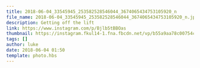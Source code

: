 ```yaml
---
title: 2018-06-04_33545945_253582528546044_3674065434753105920_n
file_name: 2018-06-04_33545945_253582528546044_3674065434753105920_n.jpg
description: Getting off the lift
link: https://www.instagram.com/p/Bjlb5tBBOas
thumbnail: https://instagram.fkul14-1.fna.fbcdn.net/vp/b55a9aa78c00754ca8adbdc99ff1c1a9/5C075885/t51.2885-15/sh0.08/e35/s640x640/33545945_253582528546044_3674065434753105920_n.jpg?ig_cache_key=MTc5Mzk2MjczOTE3ODQ2NDk0MA%3D%3D.2
tags: []
author: luke
date: 2018-06-04 01:50
template: photo.hbs
---
```

